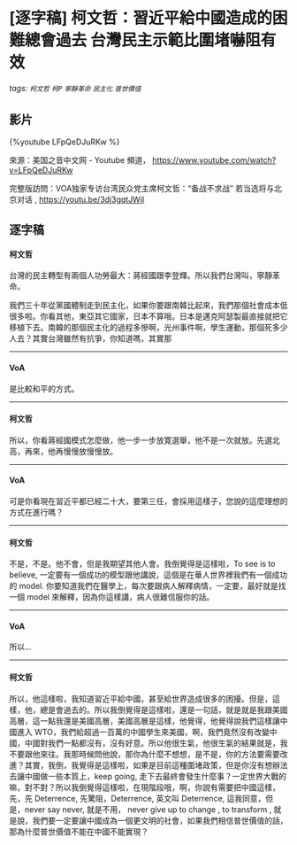 # [逐字稿] 柯文哲：習近平給中國造成的困難總會過去 台灣民主示範比圍堵嚇阻有效

###### tags: `柯文哲` `柯P` `寧靜革命` `民主化` `普世價值`

## 影片
{%youtube LFpQeDJuRKw %}

來源：美国之音中文网 - Youtube 頻道， https://www.youtube.com/watch?v=LFpQeDJuRKw

完整版訪問：VOA独家专访台湾民众党主席柯文哲：“备战不求战” 若当选将与北京对话
, https://youtu.be/3dj3gqtJWjI

## 逐字稿

#### 柯文哲

台灣的民主轉型有兩個人功勞最大：蔣經國跟李登輝。所以我們台灣叫，寧靜革命。

我們三十年從黨國體制走到民主化，如果你要跟南韓比起來，我們那個社會成本低很多啦。你看其他，東亞其它國家，日本不算哦。日本是邁克阿瑟製最直接就把它移植下去。南韓的那個民主化的過程多慘啊，光州事件啊，學生運動，那個死多少人去？其實台灣雖然有抗爭，你知道嗎，其實那

---

#### VoA

是比較和平的方式。

---

#### 柯文哲
 
所以，你看蔣經國模式怎麼做，他一步一步放寛選舉，他不是一次就放。先選北高，再來，他再慢慢放慢慢放。

---

#### VoA

可是你看現在習近平都已經二十大，要第三任，會採用這樣子，您說的這麼理想的方式在進行嗎？

---

#### 柯文哲

不是，不是。他不會，但是我期望其他人會。我倒覺得是這樣啦，To see is to believe, 一定要有一個成功的模型跟他講說，這個是在華人世界裡我們有一個成功的 model. 你要知道我們在醫學上，每次要跟病人解釋病情，一定要，最好就是找一個 model 來解釋，因為你這樣講，病人很難信服你的話。


---

#### VoA

所以...

---

#### 柯文哲

所以，他這樣啦，我知道習近平給中國，甚至給世界造成很多的困擾。但是，這樣，他，總是會過去的。所以我倒覺得是這樣啦，還是一句話，就是就是我跟美國高層，這一點我還是美國高層，美國高層是這樣，他覺得，他覺得說我們這樣讓中國進入 WTO，我們給超過一百萬的中國學生來美國，啊，我們竟然沒有改變中國，中國對我們一點都沒有，沒有好意。所以他很生氣，他很生氣的結果就是，我不要跟他來往。我那時候問他說，那你為什麼不想想，是不是，你的方法要需要改進？其實，我倒，我覺得是這樣啦，如果是目前這種圍堵政策，但是你沒有想辦法去讓中國做一些本質上，keep going, 走下去最終會發生什麼事？一定世界大戰的嘛，對不對？所以我倒覺得這樣啦，在現階段哦，啊，你說有需要把中國這樣，先，先 Deterrence, 先驚阻，Deterrence, 英文叫 Deterrence, 這我同意，但是，never say never, 就是不用， never give up to change , to transform , 就是說，我們要一定要讓中國成為一個更文明的社會，如果我們相信普世價值的話，那為什麼普世價值不能在中國不能實現？
